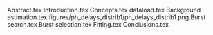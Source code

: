 Abstract.tex
Introduction.tex
Concepts.tex
dataload.tex
Background estimation.tex
figures/ph_delays_distrib1/ph_delays_distrib1.png
Burst search.tex
Burst selection.tex
Fitting.tex
Conclusions.tex
